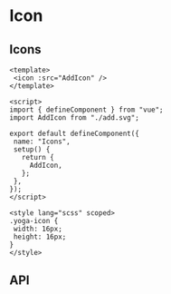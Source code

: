 # Icon


## Icons

<code-wrapper>
<IconIcons />

 ```vue
<template>
  <icon :src="AddIcon" />
</template>

<script>
import { defineComponent } from "vue";
import AddIcon from "./add.svg";

export default defineComponent({
  name: "Icons",
  setup() {
    return {
      AddIcon,
    };
  },
});
</script>

<style lang="scss" scoped>
.yoga-icon {
  width: 16px;
  height: 16px;
}
</style>

```

</code-wrapper>




<script>
import IconIcons from '../../src/components/icon/demo/icons.vue';
export default {
	components: {
		IconIcons
	}
}
</script>

## API
